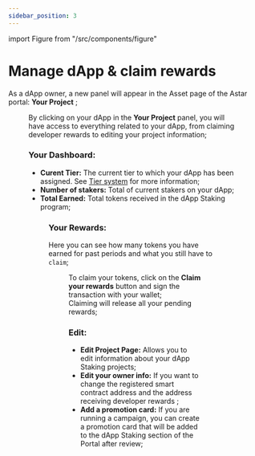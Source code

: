 ```yaml
---
sidebar_position: 3
---
```


import Figure from "/src/components/figure"

# Manage dApp & claim rewards

As a dApp owner, a new panel will appear in the Asset page of the Astar portal: **Your Project** ;

<Figure src={require('/docs/use/dapp-staking/for-devs/img/Project.png').default} width="90%" />

By clicking on your dApp in the **Your Project** panel, you will have access to everything related to your dApp, from claiming developer rewards to editing your project information;

### Your Dashboard:

- **Curent Tier:** The current tier to which your dApp has been assigned. See [Tier system](/docs/use/dapp-staking/for-devs/#tier-system-and-rewards) for more information;
- **Number of stakers:** Total of current stakers on your dApp;
- **Total Earned:** Total tokens received in the dApp Staking program;

<Figure src={require('/docs/use/dapp-staking/for-devs/img/dApp_owner_page.png').default} width="90%" />

### Your Rewards:

Here you can see how many tokens you have earned for past periods and what you still have to `claim`;

<Figure src={require('/docs/use/dapp-staking/for-devs/img/dApp_rewards.png').default} width="100%" />

To claim your tokens, click on the **Claim your rewards** button and sign the transaction with your wallet;  
Claiming will release all your pending rewards;

### Edit:

- **Edit Project Page:** Allows you to edit information about your dApp Staking projects;
- **Edit your owner info:** If you want to change the registered smart contract address and the address receiving developer rewards ;
- **Add a promotion card:** If you are running a campaign, you can create a promotion card that will be added to the dApp Staking section of the Portal after review;

<Figure src={require('/docs/use/dapp-staking/for-devs/img/dApp_owner_page_2.png').default} width="85%" />